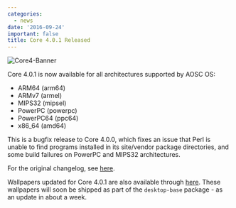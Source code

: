 ```yaml
---
categories:
  - news
date: '2016-09-24'
important: false
title: Core 4.0.1 Released
---
```



![Core4-Banner](/assets/news/core4.jpg)

Core 4.0.1 is now available for all architectures supported by AOSC OS:

- ARM64 (arm64)
- ARMv7 (armel)
- MIPS32 (mipsel)
- PowerPC (powerpc)
- PowerPC64 (ppc64)
- x86_64 (amd64)

This is a bugfix release to Core 4.0.0, which fixes an issue that Perl is unable to find programs installed in its site/vendor package directories, and some build failures on PowerPC and MIPS32 architectures.

For the original changelog, see [here](https://github.com/AOSC-Dev/aosc-os-core/releases/tag/v4.0.1).

Wallpapers updated for Core 4.0.1 are also available through [here](https://github.com/AOSC-Dev/aosc-os-artworks/releases/tag/v20160924). These wallpapers will soon be shipped as part of the `desktop-base` package - as an update in about a week.
